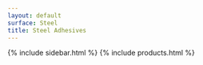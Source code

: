 ```yaml
---
layout: default
surface: Steel
title: Steel Adhesives
---
```

{% include sidebar.html %}
{% include products.html %}


